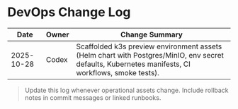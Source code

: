 # DevOps Change Log

| Date       | Owner | Change Summary |
|------------|-------|----------------|
| 2025-10-28 | Codex | Scaffolded k3s preview environment assets (Helm chart with Postgres/MinIO, env secret defaults, Kubernetes manifests, CI workflows, smoke tests). |

> Update this log whenever operational assets change. Include rollback notes in commit messages or linked runbooks.
